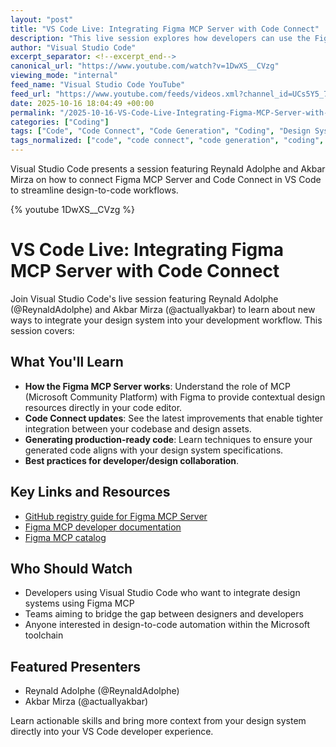 ```yaml
---
layout: "post"
title: "VS Code Live: Integrating Figma MCP Server with Code Connect"
description: "This live session explores how developers can use the Figma MCP server and the latest Code Connect updates to seamlessly bring design and codebase context into Visual Studio Code. You'll learn how to align development with your design system, generate production-ready code, and utilize new integration features using Microsoft's developer ecosystem. Key resources and developer documentation are also provided."
author: "Visual Studio Code"
excerpt_separator: <!--excerpt_end-->
canonical_url: "https://www.youtube.com/watch?v=1DwXS__CVzg"
viewing_mode: "internal"
feed_name: "Visual Studio Code YouTube"
feed_url: "https://www.youtube.com/feeds/videos.xml?channel_id=UCs5Y5_7XK8HLDX0SLNwkd3w"
date: 2025-10-16 18:04:49 +00:00
permalink: "/2025-10-16-VS-Code-Live-Integrating-Figma-MCP-Server-with-Code-Connect.html"
categories: ["Coding"]
tags: ["Code", "Code Connect", "Code Generation", "Coding", "Design Systems", "Design To Code", "Developer", "Developer Community", "Developer Productivity", "Developer Tools", "Development Workflow", "Figma", "Figma Integration", "Figma MCP Server", "Mcp", "Mcpserver", "Microsoft", "Software Developer", "Videos", "VS Code"]
tags_normalized: ["code", "code connect", "code generation", "coding", "design systems", "design to code", "developer", "developer community", "developer productivity", "developer tools", "development workflow", "figma", "figma integration", "figma mcp server", "mcp", "mcpserver", "microsoft", "software developer", "videos", "vs code"]
---
```


Visual Studio Code presents a session featuring Reynald Adolphe and Akbar Mirza on how to connect Figma MCP Server and Code Connect in VS Code to streamline design-to-code workflows.<!--excerpt_end-->

{% youtube 1DwXS__CVzg %}

# VS Code Live: Integrating Figma MCP Server with Code Connect

Join Visual Studio Code's live session featuring Reynald Adolphe (@ReynaldAdolphe) and Akbar Mirza (@actuallyakbar) to learn about new ways to integrate your design system into your development workflow. This session covers:

## What You'll Learn

- **How the Figma MCP Server works**: Understand the role of MCP (Microsoft Community Platform) with Figma to provide contextual design resources directly in your code editor.
- **Code Connect updates**: See the latest improvements that enable tighter integration between your codebase and design assets.
- **Generating production-ready code**: Learn techniques to ensure your generated code aligns with your design system specifications.
- **Best practices for developer/design collaboration**.

## Key Links and Resources

- [GitHub registry guide for Figma MCP Server](https://github.com/mcp/figma/mcp-server-guide)
- [Figma MCP developer documentation](https://developers.figma.com/docs/figma-mcp-server/)
- [Figma MCP catalog](https://www.figma.com/mcp-catalog/)

## Who Should Watch

- Developers using Visual Studio Code who want to integrate design systems using Figma MCP
- Teams aiming to bridge the gap between designers and developers
- Anyone interested in design-to-code automation within the Microsoft toolchain

## Featured Presenters

- Reynald Adolphe (@ReynaldAdolphe)
- Akbar Mirza (@actuallyakbar)

Learn actionable skills and bring more context from your design system directly into your VS Code developer experience.
